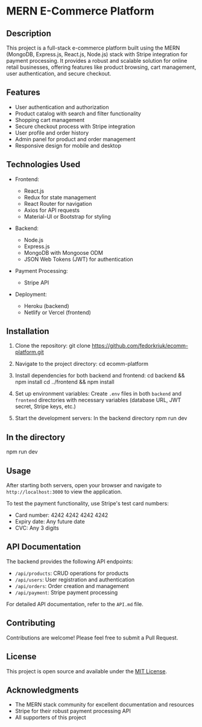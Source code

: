 # MERN E-Commerce Platform


## Description

This project is a full-stack e-commerce platform built using the MERN (MongoDB, Express.js, React.js, Node.js) stack with Stripe integration for payment processing. It provides a robust and scalable solution for online retail businesses, offering features like product browsing, cart management, user authentication, and secure checkout.


## Features

- User authentication and authorization
- Product catalog with search and filter functionality
- Shopping cart management
- Secure checkout process with Stripe integration
- User profile and order history
- Admin panel for product and order management
- Responsive design for mobile and desktop


## Technologies Used

- Frontend:
  - React.js
  - Redux for state management
  - React Router for navigation
  - Axios for API requests
  - Material-UI or Bootstrap for styling

- Backend:
  - Node.js
  - Express.js
  - MongoDB with Mongoose ODM
  - JSON Web Tokens (JWT) for authentication

- Payment Processing:
  - Stripe API

- Deployment:
  - Heroku (backend)
  - Netlify or Vercel (frontend)


## Installation

1. Clone the repository:
git clone https://github.com/fedorkriuk/ecomm-platform.git

2. Navigate to the project directory:
cd ecomm-platform

3. Install dependencies for both backend and frontend:
cd backend && npm install
cd ../frontend && npm install

4. Set up environment variables:
Create `.env` files in both `backend` and `frontend` directories with necessary variables (database URL, JWT secret, Stripe keys, etc.)

5. Start the development servers:
In the backend directory
npm run dev


## In the directory
npm run dev


## Usage

After starting both servers, open your browser and navigate to `http://localhost:3000` to view the application.

To test the payment functionality, use Stripe's test card numbers:
- Card number: 4242 4242 4242 4242
- Expiry date: Any future date
- CVC: Any 3 digits


## API Documentation

The backend provides the following API endpoints:

- `/api/products`: CRUD operations for products
- `/api/users`: User registration and authentication
- `/api/orders`: Order creation and management
- `/api/payment`: Stripe payment processing

For detailed API documentation, refer to the `API.md` file.


## Contributing

Contributions are welcome! Please feel free to submit a Pull Request.


## License

This project is open source and available under the [MIT License](LICENSE).


## Acknowledgments

- The MERN stack community for excellent documentation and resources
- Stripe for their robust payment processing API
- All supporters of this project
